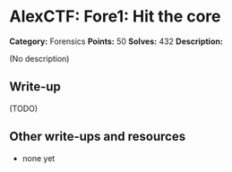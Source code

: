 # AlexCTF: Fore1: Hit the core

**Category:** Forensics
**Points:** 50
**Solves:** 432
**Description:**

(No description)

## Write-up

(TODO)

## Other write-ups and resources

 * none yet
